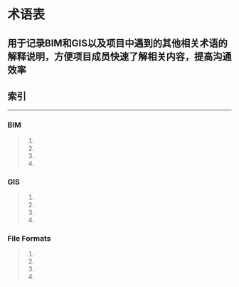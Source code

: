 # 术语表
## 用于记录BIM和GIS以及项目中遇到的其他相关术语的解释说明，方便项目成员快速了解相关内容，提高沟通效率
## 索引
---
### BIM  
> 1. 
> 1. 
> 1. 
> 1. 

### GIS
> 1. 
> 1. 
> 1. 
> 1. 
### File Formats   
> 1. 
> 1. 
> 1. 
> 1. 
